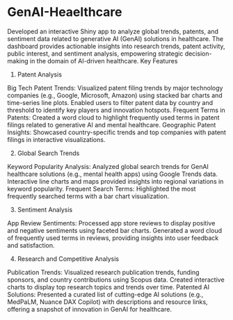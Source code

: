 # GenAI-Heaelthcare
Developed an interactive Shiny app to analyze global trends, patents, and sentiment data related to generative AI (GenAI) solutions in healthcare. The dashboard provides actionable insights into research trends, patent activity, public interest, and sentiment analysis, empowering strategic decision-making in the domain of AI-driven healthcare.
Key Features
1. Patent Analysis

Big Tech Patent Trends:
Visualized patent filing trends by major technology companies (e.g., Google, Microsoft, Amazon) using stacked bar charts and time-series line plots.
Enabled users to filter patent data by country and threshold to identify key players and innovation hotspots.
Frequent Terms in Patents:
Created a word cloud to highlight frequently used terms in patent filings related to generative AI and mental healthcare.
Geographic Patent Insights:
Showcased country-specific trends and top companies with patent filings in interactive visualizations.

2. Global Search Trends

Keyword Popularity Analysis:
Analyzed global search trends for GenAI healthcare solutions (e.g., mental health apps) using Google Trends data.
Interactive line charts and maps provided insights into regional variations in keyword popularity.
Frequent Search Terms:
Highlighted the most frequently searched terms with a bar chart visualization.

3. Sentiment Analysis

App Review Sentiments:
Processed app store reviews to display positive and negative sentiments using faceted bar charts.
Generated a word cloud of frequently used terms in reviews, providing insights into user feedback and satisfaction.

4. Research and Competitive Analysis

Publication Trends:
Visualized research publication trends, funding sponsors, and country contributions using Scopus data.
Created interactive charts to display top research topics and trends over time.
Patented AI Solutions:
Presented a curated list of cutting-edge AI solutions (e.g., MedPaLM, Nuance DAX Copilot) with descriptions and resource links, offering a snapshot of innovation in GenAI for healthcare.
